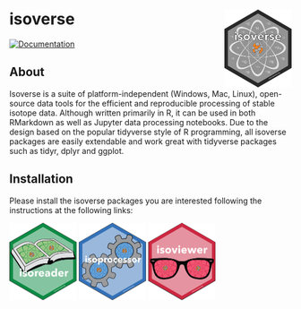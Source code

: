 # isoverse <a href='http://www.isoverse.org'><img src='man/figures/logo.png' align="right" height="138.5" /></a>

[![Documentation](https://img.shields.io/badge/docs-online-green.svg)](http://www.isoverse.org)

## About

Isoverse is a suite of platform-independent (Windows, Mac, Linux), open-source data tools for the efficient and reproducible processing of stable isotope data. Although written primarily in R, it can be used in both RMarkdown as well as Jupyter data processing notebooks. Due to the design based on the popular tidyverse style of R programming, all isoverse packages are easily extendable and work great with tidyverse packages such as tidyr, dplyr and ggplot.

## Installation

Please install the isoverse packages you are interested following the instructions at the following links:

<a href='https://isoreader.kopflab.org'><img src='man/figures/isoreader_logo_thumb.png' align="center" height="138.5" /></a>
<a href='https://isoprocessor.kopflab.org'><img src='man/figures/isoprocessor_logo_thumb.png' align="center" height="138.5" /></a>
<a href='https://isoviewer.kopflab.org'><img src='man/figures/isoviewer_logo_thumb.png' align="center" height="138.5" /></a>
